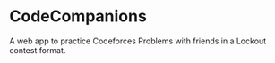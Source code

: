 # CodeCompanions

A web app to practice Codeforces Problems with friends in a Lockout contest format.

<!-- ## How to use?

## Installation -->

<!-- 1. Fork and clone the repository locally.
2. Go to the root and copy the environmet variables from .env.example. Make a new .env file in the root and paste the environment variables here.
3. In the root, run command -
   `$ npm run setup`
   to install frontend and backend dependencies.
4. To run the development server locally, run -
   `$ npm run dev` -->
